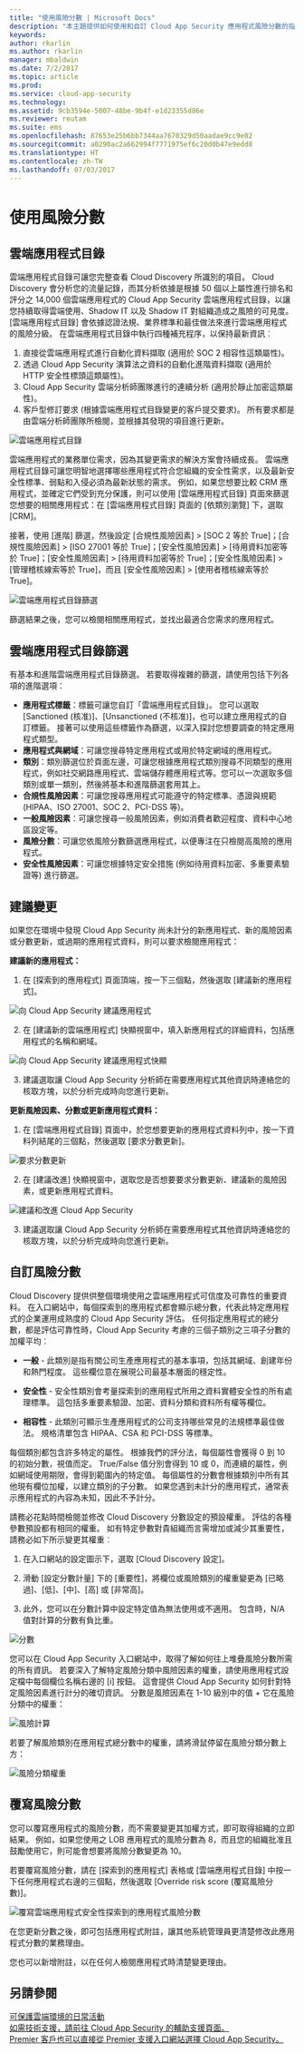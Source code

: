 ```yaml
---
title: "使用風險分數 | Microsoft Docs"
description: "本主題提供如何使用和自訂 Cloud App Security 應用程式風險分數的指示。"
keywords: 
author: rkarlin
ms.author: rkarlin
manager: mbaldwin
ms.date: 7/2/2017
ms.topic: article
ms.prod: 
ms.service: cloud-app-security
ms.technology: 
ms.assetid: 9cb3594e-5007-48be-9b4f-e1d23355d86e
ms.reviewer: reutam
ms.suite: ems
ms.openlocfilehash: 87653e25b6bb7344aa7670329d50aadae9cc9e02
ms.sourcegitcommit: a0290ac2a662994f7771975ef6c20d0b47e9edd8
ms.translationtype: HT
ms.contentlocale: zh-TW
ms.lasthandoff: 07/03/2017
---
```

# <a name="working-with-the-risk-score"></a>使用風險分數  

## <a name="the-cloud-app-catalog"></a>雲端應用程式目錄

雲端應用程式目錄可讓您完整查看 Cloud Discovery 所識別的項目。 Cloud Discovery 會分析您的流量記錄，而其分析依據是根據 50 個以上屬性進行排名和評分之 14,000 個雲端應用程式的 Cloud App Security 雲端應用程式目錄，以讓您持續取得雲端使用、Shadow IT 以及 Shadow IT 對組織造成之風險的可見度。
[雲端應用程式目錄] 會依據認證法規、業界標準和最佳做法來進行雲端應用程式的風險分級。 在雲端應用程式目錄中執行四種補充程序，以保持最新資訊︰
1.  直接從雲端應用程式進行自動化資料擷取 (適用於 SOC 2 相容性這類屬性)。
2.  透過 Cloud App Security 演算法之資料的自動化進階資料擷取 (適用於 HTTP 安全性標頭這類屬性)。
3.  Cloud App Security 雲端分析師團隊進行的連續分析 (適用於靜止加密這類屬性)。
4.  客戶型修訂要求 (根據雲端應用程式目錄變更的客戶提交要求)。 所有要求都是由雲端分析師團隊所檢閱，並根據其發現的項目進行更新。
  
![雲端應用程式目錄](./media/cloud-app-catalog.png)  

雲端應用程式的業務單位需求，因為其變更需求的解決方案會持續成長。 雲端應用程式目錄可讓您明智地選擇哪些應用程式符合您組織的安全性需求，以及最新安全性標準、弱點和入侵必須為最新狀態的需求。 例如，如果您想要比較 CRM 應用程式，並確定它們受到充分保護，則可以使用 [雲端應用程式目錄] 頁面來篩選您想要的相關應用程式：在 [雲端應用程式目錄] 頁面的 [依類別瀏覽] 下，選取 [CRM]。 

接著，使用 [進階] 篩選，然後設定 [合規性風險因素] > [SOC 2 等於 True]；[合規性風險因素] > [ISO 27001 等於 True]；[安全性風險因素] > [待用資料加密等於 True]；[安全性風險因素] > [待用資料加密等於 True]；[安全性風險因素] > [管理稽核線索等於 True]，而且 [安全性風險因素] > [使用者稽核線索等於 True]。

![雲端應用程式目錄篩選](./media/cloud-app-catalog-filters.png)

篩選結果之後，您可以檢閱相關應用程式，並找出最適合您需求的應用程式。

## <a name="cloud-app-catalog-filters"></a>雲端應用程式目錄篩選

有基本和進階雲端應用程式目錄篩選。 若要取得複雜的篩選，請使用包括下列各項的進階選項：

- **應用程式標籤**：標籤可讓您自訂「雲端應用程式目錄」。 
  您可以選取 [Sanctioned (核准)]、[Unsanctioned (不核准)]，也可以建立應用程式的自訂標籤。 接著可以使用這些標籤作為篩選，以深入探討您想要調查的特定應用程式類型。 
- **應用程式與網域**：可讓您搜尋特定應用程式或用於特定網域的應用程式。 
- **類別**：類別篩選位於頁面左邊，可讓您根據應用程式類別搜尋不同類型的應用程式，例如社交網路應用程式、雲端儲存體應用程式等。您可以一次選取多個類別或單一類別，然後將基本和進階篩選套用其上。
- **合規性風險因素**：可讓您搜尋應用程式可能遵守的特定標準、憑證與規範 (HIPAA、ISO 27001、SOC 2、PCI-DSS 等)。
- **一般風險因素**：可讓您搜尋一般風險因素，例如消費者歡迎程度、資料中心地區設定等。
- **風險分數**：可讓您依風險分數篩選應用程式，以便專注在只檢閱高風險的應用程式。
- **安全性風險因素**：可讓您根據特定安全措施 (例如待用資料加密、多重要素驗證等) 進行篩選。

## <a name="suggesting-a-change"></a>建議變更

如果您在環境中發現 Cloud App Security 尚未計分的新應用程式、新的風險因素或分數更新，或過期的應用程式資料，則可以要求檢閱應用程式：

**建議新的應用程式：**
1. 在 [探索到的應用程式] 頁面頂端，按一下三個點，然後選取 [建議新的應用程式]。 

  ![向 Cloud App Security 建議應用程式](./media/suggest-new-app.png)

2. 在 [建議新的雲端應用程式] 快顯視窗中，填入新應用程式的詳細資料，包括應用程式的名稱和網域。 

  ![向 Cloud App Security 建議應用程式快顯](./media/suggest-new-app-popup.png)

3. 建議選取讓 Cloud App Security 分析師在需要應用程式其他資訊時連絡您的核取方塊，以於分析完成時向您進行更新。

**更新風險因素、分數或更新應用程式資料：**

1. 在 [雲端應用程式目錄] 頁面中，於您想要更新的應用程式資料列中，按一下資料列結尾的三個點，然後選取 [要求分數更新]。

  ![要求分數更新](./media/request-score-update.png)

2. 在 [建議改進] 快顯視窗中，選取您是否想要要求分數更新、建議新的風險因素，或更新應用程式資料。

  ![建議和改進 Cloud App Security](./media/suggest-improvement-popup.png)

3. 建議選取讓 Cloud App Security 分析師在需要應用程式其他資訊時連絡您的核取方塊，以於分析完成時向您進行更新。
 


## <a name="customizing-the-risk-score"></a>自訂風險分數

Cloud Discovery 提供供整個環境使用之雲端應用程式可信度及可靠性的重要資料。 在入口網站中，每個探索到的應用程式都會顯示總分數，代表此特定應用程式的企業運用成熟度的 Cloud App Security 評估。 任何指定應用程式的總分數，都是評估可靠性時，Cloud App Security 考慮的三個子類別之三項子分數的加權平均︰  
  
-   **一般** - 此類別是指有關公司生產應用程式的基本事項，包括其網域、創建年份和熱門程度。 這些欄位意在展現公司最基本層面的穩定性。  
  
-   **安全性** - 安全性類別會考量探索到的應用程式所用之資料實體安全性的所有處理標準。 這包括多重要素驗證、加密、資料分類和資料所有權等欄位。  
  
-   **相容性** - 此類別可顯示生產應用程式的公司支持哪些常見的法規標準最佳做法。 規格清單包含 HIPAA、CSA 和 PCI-DSS 等標準。  
  
每個類別都包含許多特定的屬性。 根據我們的評分法，每個屬性會獲得 0 到 10 的初始分數，視值而定。 True/False 值分別會得到 10 或 0，而連續的屬性，例如網域使用期限，會得到範圍內的特定值。 每個屬性的分數會根據類別中所有其他現有欄位加權，以建立類別的子分數。 如果您遇到未計分的應用程式，通常表示應用程式的內容為未知，因此不予計分。  
  
請務必花點時間檢閱並修改 Cloud Discovery 分數設定的預設權重。 評估的各種參數預設都有相同的權重。 如有特定參數對貴組織而言需增加或減少其重要性，請務必如下所示變更其權重︰  
  
1.  在入口網站的設定圖示下，選取 [Cloud Discovery 設定]。  
  
2.  滑動 [設定分數計量] 下的 [重要性]，將欄位或風險類別的權重變更為 [已略過]、[低]、[中]、[高] 或 [非常高]。  
  
3.  此外，您可以在分數計算中設定特定值為無法使用或不適用。 包含時，N/A 值對計算的分數有負比重。  
  
  ![分數](./media/score.png "分數")  

您可以在 Cloud App Security 入口網站中，取得了解如何往上堆疊風險分數所需的所有資訊。
若要深入了解特定風險分類中風險因素的權重，請使用應用程式設定檔中每個欄位名稱右邊的 [i] 按鈕。 這會提供 Cloud App Security 如何針對特定風險因素進行計分的確切資訊。 分數是風險因素在 1-10 級別中的值 + 它在風險分類中的權重：

![風險計算](./media/cac-weight.png)
  
若要了解風險類別在應用程式總分數中的權重，請將滑鼠停留在風險分類分數上方：

![風險分類權重](./media/risk-category-weight.png)

## <a name="overriding-the-risk-score"></a>覆寫風險分數
您可以覆寫應用程式的風險分數，而不需要變更其加權方式，即可取得組織的立即結果。 例如，如果您使用之 LOB 應用程式的風險分數為 8，而且您的組織批准且鼓勵使用它，則可能會想要將風險分數變更為 10。 

若要覆寫風險分數，請在 [探索到的應用程式] 表格或 [雲端應用程式目錄] 中按一下任何應用程式右邊的三個點，然後選取 [Override risk score (覆寫風險分數)]。

![覆寫雲端應用程式安全性探索到的應用程式風險分數](./media/override-risk-score.png)

在您更新分數之後，即可包括應用程式附註，讓其他系統管理員更清楚修改此應用程式分數的業務理由。 

您也可以新增附註，以在任何人檢閱應用程式時清楚變更理由。


 
## <a name="see-also"></a>另請參閱  
[可保護雲端環境的日常活動](daily-activities-to-protect-your-cloud-environment.md)   
[如需技術支援，請前往 Cloud App Security 的輔助支援頁面。](http://support.microsoft.com/oas/default.aspx?prid=16031)   
[Premier 客戶也可以直接從 Premier 支援入口網站選擇 Cloud App Security。](https://premier.microsoft.com/)  
  
  